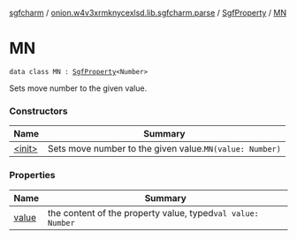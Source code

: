 [sgfcharm](../../../index.md) / [onion.w4v3xrmknycexlsd.lib.sgfcharm.parse](../../index.md) / [SgfProperty](../index.md) / [MN](./index.md)

# MN

`data class MN : `[`SgfProperty`](../index.md)`<Number>`

Sets move number to the given value.

### Constructors

| Name | Summary |
|---|---|
| [&lt;init&gt;](-init-.md) | Sets move number to the given value.`MN(value: Number)` |

### Properties

| Name | Summary |
|---|---|
| [value](value.md) | the content of the property value, typed`val value: Number` |
